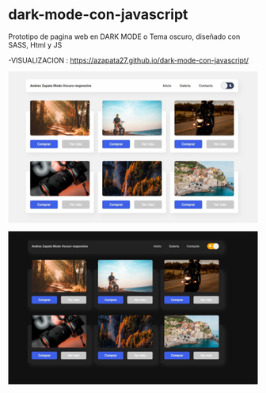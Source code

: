 # dark-mode-con-javascript


Prototipo de pagina web en DARK MODE o Tema oscuro, diseñado con SASS, Html y JS

-VISUALIZACION : https://azapata27.github.io/dark-mode-con-javascript/

![Captura Web Construida](https://raw.githubusercontent.com/AZapata27/dark-mode-con-javascript/master/img/modoclaro.JPG)

![Captura Web Construida](https://raw.githubusercontent.com/AZapata27/dark-mode-con-javascript/master/img/Captura2.JPG)
